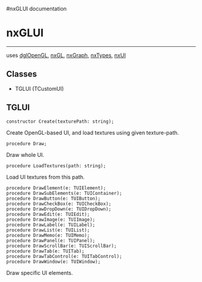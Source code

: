 #nxGLUI documentation

# nxGLUI #

---

uses [dglOpenGL](dglOpenGL.md), [nxGL](nxGL.md), [nxGraph](nxGraph.md), [nxTypes](nxTypes.md), [nxUI](nxUI.md)

## Classes ##
  * TGLUI (TCustomUI)

## TGLUI ##
```
constructor Create(texturePath: string);
```
Create OpenGL-based UI, and load textures using given texture-path.

```
procedure Draw;
```
Draw whole UI.

```
procedure LoadTextures(path: string);
```
Load UI textures from this path.

```
procedure DrawElement(e: TUIElement);
procedure DrawSubElements(e: TUIContainer);
procedure DrawButton(e: TUIButton);
procedure DrawCheckBox(e: TUICheckBox);
procedure DrawDropDown(e: TUIDropDown);
procedure DrawEdit(e: TUIEdit);
procedure DrawImage(e: TUIImage);
procedure DrawLabel(e: TUILabel);
procedure DrawList(e: TUIList);
procedure DrawMemo(e: TUIMemo);
procedure DrawPanel(e: TUIPanel);
procedure DrawScrollBar(e: TUIScrollBar);
procedure DrawTab(e: TUITab);
procedure DrawTabControl(e: TUITabControl);
procedure DrawWindow(e: TUIWindow);
```
Draw specific UI elements.